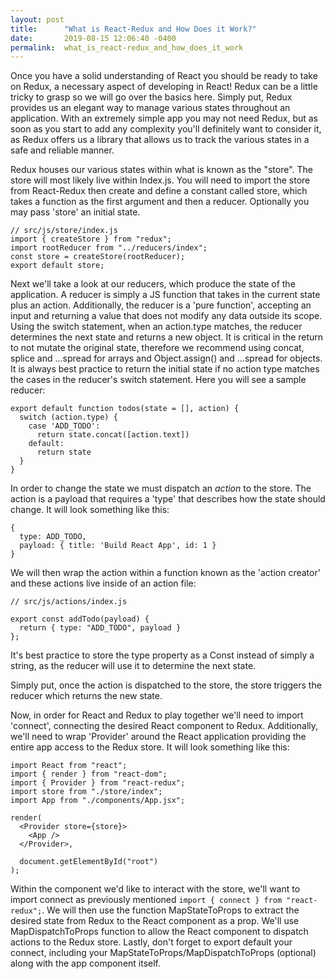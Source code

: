 ```yaml
---
layout: post
title:      "What is React-Redux and How Does it Work?"
date:       2019-08-15 12:06:40 -0400
permalink:  what_is_react-redux_and_how_does_it_work
---
```



Once you have a solid understanding of React you should be ready to take on Redux, a necessary aspect of developing in React! Redux can be a little tricky to grasp so we will go over the basics here. Simply put, Redux provides us an elegant way to manage various states throughout an application. With an extremely simple app you may not need Redux, but as soon as you start to add any complexity you'll definitely want to consider it, as Redux offers us a library that allows us to track the various states in a safe and reliable manner.

Redux houses our various states within what is known as the "store". The store will most likely live within Index.js. You will need to import the store from React-Redux then create and define a constant called store, which takes a function as the first argument and then a reducer. Optionally you may pass 'store' an initial state.

```
// src/js/store/index.js
import { createStore } from "redux";
import rootReducer from "../reducers/index";
const store = createStore(rootReducer);
export default store;
```


Next we'll take a look at our reducers, which produce the state of the application. A reducer is simply a JS function that takes in the current state plus an action. Additionally, the reducer is a 'pure function', accepting an input and returning a value that does not modify any data outside its scope. Using the switch statement, when an action.type matches, the reducer determines the next state and returns a new object. It is critical in the return to not mutate the original state, therefore we recommend using concat, splice  and ...spread for arrays and Object.assign() and ...spread for objects. It is always best practice to return the initial state if no action type matches the cases in the reducer's switch statement. Here you will see a sample reducer:

```
export default function todos(state = [], action) {
  switch (action.type) {
    case 'ADD_TODO':
      return state.concat([action.text])
    default:
      return state
  }
}
```

In order to change the state we must dispatch an *action* to the store. The action is a payload that requires a 'type' that describes how the state should change. It will look something like this:

```
{
  type: ADD_TODO,
  payload: { title: 'Build React App', id: 1 }
}
```

We will then wrap the action within a function known as the 'action creator' and these actions live inside of an action file:

```
// src/js/actions/index.js

export const addTodo(payload) {
  return { type: "ADD_TODO", payload }
};
```

It's best practice to store the type property as a Const instead of simply a string, as the reducer will use it to determine the next state.

Simply put, once the action is dispatched to the store, the store triggers the reducer which returns the new state.

Now, in order for React and Redux to play together we'll need to import 'connect', connecting the desired React component to Redux. Additionally, we'll need to wrap 'Provider' around the React application providing the entire app access to the Redux store. It will look something like this:

```
import React from "react";
import { render } from "react-dom";
import { Provider } from "react-redux";
import store from "./store/index";
import App from "./components/App.jsx";

render(
  <Provider store={store}>
    <App />
  </Provider>,

  document.getElementById("root")
);
```

Within the component we'd like to interact with the store, we'll want to import connect as previously mentioned `import { connect } from "react-redux";`. We will then use the function MapStateToProps to extract the desired state from Redux to the React component as a prop. We'll use MapDispatchToProps function to allow the React component to dispatch actions to the Redux store. Lastly, don't forget to export default your connect, including your MapStateToProps/MapDispatchToProps (optional) along with the app component itself. 
